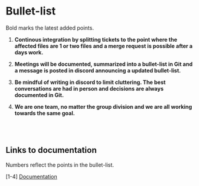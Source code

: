 # Bullet-list
Bold marks the latest added points.

1. **Continous integration by splitting tickets to the point where the affected files are 1 or two files and a merge request is possible after a days work.**

2. **Meetings will be documented, summarized into a bullet-list in Git and a message is posted in discord announcing a updated bullet-list.**

3. **Be mindful of writing in discord to limit cluttering. The best conversations are had in person and decisions are always documented in Git.**

4. **We are one team, no matter the group division and we are all working towards the same goal.**

<br />
<br />

## Links to documentation
Numbers reflect the points in the bullet-list.<br />

\[1-4] [Documentation](https://docs.google.com/document/d/1fAwyJMEhL7-6Ktr3kHSO7tZZPI5srv3OcO4Zzdy4cFw/edit?usp=sharing)
